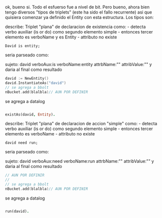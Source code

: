 ok, bueno si. Todo el esfuerso fue a nivel de bit. Pero bueno, ahora bien tengo diversos "tipos de triplets" (este ha sido el fallo recurrente) asi que quisiera comenzar ya definido el Entity con esta estructura. Los tipos son:

describe: Triplet "plana" de declaracion de existencia
como: 
    - detecta verbo auxiliar (is or do) como segundo elemento simple
    - entonces tercer elemento es verboName y es Entity
    - attributo no existe

``` nexus
David is entity;
```
seria parseado como:

sujeto: david verboAux:is verboName:entity attrbName:"" attribValue:""
y daria al final como resultado

```go
david := NewEntity()
david.InstantiateAs("david")
// se agrega a bbolt
nBucket.add(blalbla)// AUN POR DEFINIR
```

se agrega a datalog

```prolog

existAs(david, Entity).
```

describe: Triplet "plana" de declaracion de accion "simple"
como: 
    - detecta verbo auxiliar (is or do) como segundo elemento simple
    - entonces tercer elemento es verboName
    - attributo no existe

``` nexus
david need run;
```

seria parseado como:

sujeto: david verboAux:need verboName:run attrbName:"" attribValue:""
y daria al final como resultado

```go
// AUN POR DEFINIR
//
// se agrega a bbolt
nBucket.add(blalbla)// AUN POR DEFINIR
```

se agrega a datalog

```prolog

run(david).
```

